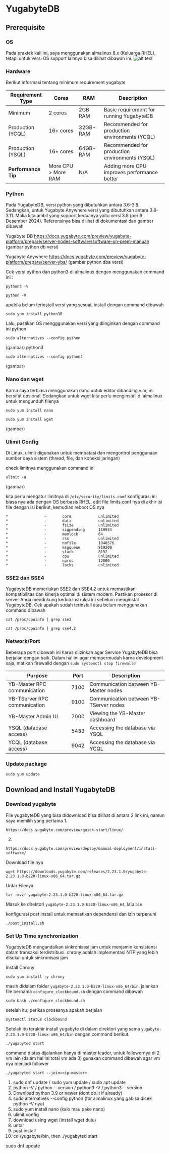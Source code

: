 # YugabyteDB

## Prerequisite

### OS

Pada praktek kali ini, saya menggunakan almalinux 8.x (Keluarga RHEL), tetapi untuk versi OS support lainnya bisa dilihat dibawah ini.
![alt text](https://github.com/DitoIhkam/YugabyteDB/blob/main/Deployment%20Yugabyte/img/0.1%20OS.png?raw=true)

### Hardware

Berikut informasi tentang minimum requirement yugabyte

| **Requirement Type** | **Cores**         | **RAM**           | **Description**                                  |
|-----------------------|-------------------|-------------------|-------------------------------------------------|
| Minimum               | 2 cores          | 2GB RAM           | Basic requirement for running YugabyteDB       |
| Production (YCQL)     | 16+ cores        | 32GB+ RAM         | Recommended for production environments (YCQL) |
| Production (YSQL)     | 16+ cores        | 64GB+ RAM         | Recommended for production environments (YSQL) |
| **Performance Tip**   | More CPU > More RAM | N/A              | Adding more CPU improves performance better    |


### Python

Pada YugabyteDB, versi python yang dibutuhkan antara 3.6-3.8. Sedangkan, untuk Yugabyte Anywhere versi yang dibutuhkan antara 3.8-3.11. Maka kita ambil yang support keduanya yaitu versi 3.8 (per 9 Desember 2024). Referensinya bisa dilihat di dokumentasi dan gambar dibawah

Yugabyte DB
https://docs.yugabyte.com/preview/yugabyte-platform/prepare/server-nodes-software/software-on-prem-manual/
(gambar python db versi)

Yugabyte Anywhere
https://docs.yugabyte.com/preview/yugabyte-platform/prepare/server-yba/
(gambar python dba versi)

Cek versi python dan python3 di almalinux dengan menggunakan command ini :
```
python3 -V
```
```
python -V
```

apabila belum terinstall versi yang sesuai, install dengan command dibawah
```
sudo yum install python38
```

Lalu, pastikan OS mengggunakan versi yang diinginkan dengan command ini
python
```
sudo alternatives --config python
```
(gambar)
python3
```
sudo alternatives --config python3
```
(gambar)

### Nano dan wget

Karna saya terbiasa menggunakan nano untuk editor dibanding vim, ini bersifat opsional.
Sedangkan untuk wget kita perlu menginstall di almalinux untuk mengunduh filenya
```
sudo yum install nano
```
```
sudo yum install wget
```
(gambar)



### Ulimit Config

Di Linux, ulimit digunakan untuk membatasi dan mengontrol penggunaan sumber daya sistem (thread, file, dan koneksi jaringan) 

check limitnya menggunakan command ini
```
ulimit -a
```
(gambar)

kita perlu mengatur limitnya di `/etc/security/limits.conf`
konfigurasi ini biasa nya ada dengan OS berbasis RHEL. edit file limits.conf nya di akhir isi file dengan isi berikut, kemudian reboot OS nya
```
*                -       core            unlimited
*                -       data            unlimited
*                -       fsize           unlimited
*                -       sigpending      119934
*                -       memlock         64
*                -       rss             unlimited
*                -       nofile          1048576
*                -       msgqueue        819200
*                -       stack           8192
*                -       cpu             unlimited
*                -       nproc           12000
*                -       locks           unlimited
```


### SSE2 dan SSE4

YugabyteDB memerlukan SSE2 dan SSE4.2 untuk memastikan kompatibilitas dan kinerja optimal di sistem modern. Pastikan prosesor di server Anda mendukung kedua instruksi ini sebelum menginstal YugabyteDB. Cek apakah sudah terinstall atau belum menggunakan command dibawah

```
cat /proc/cpuinfo | grep sse2
```
```
cat /proc/cpuinfo | grep sse4.2
```


### Network/Port

Beberapa port dibawah ini harus diizinkan agar Service YugabyteDB bisa berjalan dengan baik. Dalam hal ini agar mempermudah karna development saja, matikan firewalld dengan `sudo systemctl stop firewalld`

| **Purpose**                          | **Port** | **Description**                                |
|--------------------------------------|----------|------------------------------------------------|
| YB-Master RPC communication          | 7100     | Communication between YB-Master nodes         |
| YB-TServer RPC communication         | 9100     | Communication between YB-TServer nodes        |
| YB-Master Admin UI                   | 7000     | Viewing the YB-Master dashboard               |
| YSQL (database access)               | 5433     | Accessing the database via YSQL               |
| YCQL (database access)               | 9042     | Accessing the database via YCQL               |

### Update package 

```
sudo yum update
```

## Download and Install YugabyteDB

### Download yugabyte

File yugabyteDB yang bisa didownload bisa dilihat di antara 2 link ini, namun saya memilih yang pertama 
1. 
```
https://docs.yugabyte.com/preview/quick-start/linux/
```
2. 
```
https://docs.yugabyte.com/preview/deploy/manual-deployment/install-software/
```

Download file nya
```
wget https://downloads.yugabyte.com/releases/2.23.1.0/yugabyte-2.23.1.0-b220-linux-x86_64.tar.gz
```

Untar Filenya
```
tar -xvzf yugabyte-2.23.1.0-b220-linux-x86_64.tar.gz
```

Masuk ke direktori `yugabyte-2.23.1.0-b220-linux-x86_64`, lalu `bin`


konfigurasi post install untuk memastikan dependensi dan izin terpenuhi
```
./post_install.sh
```

### Set Up Time synchronization

YugabyteDB mengandalkan sinkronisasi jam untuk menjamin konsistensi dalam transaksi terdistribusi. chrony adalah implementasi NTP yang lebih disukai untuk sinkronisasi jam

Install Chrony
```
sudo yum install -y chrony
```

masih didalam folder `yugabyte-2.23.1.0-b220-linux-x86_64/bin`, jalankan file bernama `configure_clockbound.sh` dengan command dibawah
```
sudo bash ./configure_clockbound.sh
```

setelah itu, periksa prosesnya apakah berjalan
```
systemctl status clockbound
```

Setelah itu terakhir install yugabyte di dalam direktori yang sama `yugabyte-2.23.1.0-b220-linux-x86_64/bin` dengan command berikut.
```
./yugabyted start
```

command diatas dijalankan hanya di master leader, untuk followernya di 2 vm lain (dalam hal ini total vm ada 3) gunakan command dibawah agar vm nya menjadi follower
```
./yugabyted start --join=<ip-master>
```

1. sudo dnf update / sudo yum update / sudo apt update
2. python -V / python --version / python3 -V / python3 --version
3. Download python 3.9 or newer (dont do it if already)
4. sudo alternatives --config python (for almalinux yang gabisa dicek python -V nya)
5. sudo yum install nano (kalo mau pake nano)
6. ulimit config
7. download using wget (install wget dulu)
9. untar
10. post install
11. cd /yugabyte/bin, then ./yugabyted start 


sudo dnf update
